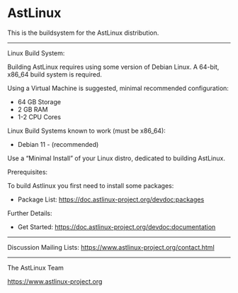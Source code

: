 
# AstLinux

This is the buildsystem for the AstLinux distribution.

-------------------------------------------------------------------------------
Linux Build System:

Building AstLinux requires using some version of Debian Linux.
A 64-bit, x86_64 build system is required.

Using a Virtual Machine is suggested, minimal recommended configuration:

- 64 GB Storage
- 2 GB RAM
- 1-2 CPU Cores

Linux Build Systems known to work (must be x86_64):

- Debian 11 - (recommended)

Use a “Minimal Install” of your Linux distro, dedicated to building AstLinux.

Prerequisites:

To build Astlinux you first need to install some packages:

- Package List: https://doc.astlinux-project.org/devdoc:packages

Further Details:

- Get Started: https://doc.astlinux-project.org/devdoc:documentation

-------------------------------------------------------------------------------
Discussion Mailing Lists: https://www.astlinux-project.org/contact.html

-------------------------------------------------------------------------------
The AstLinux Team

https://www.astlinux-project.org

